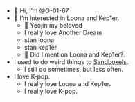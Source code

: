 - 👋 Hi, I’m @O-01-67
- 👀 I’m interested in Loona and Kep1er.
    - 🧡 Yeojin my beloved
    - I really love Another Dream
    - stan loona
    - stan kep1er
    - 🌱 Did I mention Loona and Kep1er?.
- I used to do weird things to [Sandboxels](https://github.com/slweeb/sandboxels).
    - I still do sometimes, but less often.
- I love K-pop.
    - I really love Loona and Kep1er.
    - I really love K-pop.
<!---
- 📫 You can reach me by losing The Game.
- 💞️ I’m looking to collaborate on making people stan LOOΠΔ
--->
